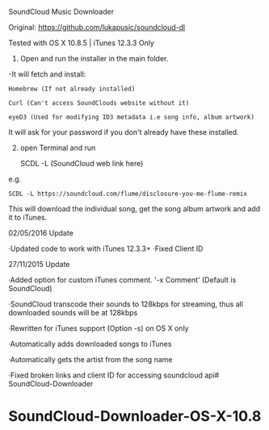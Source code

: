 SoundCloud Music Downloader

Original: https://github.com/lukapusic/soundcloud-dl

Tested with OS X 10.8.5 | iTunes 12.3.3 Only


1) Open and run the installer in the main folder.

-It will fetch and install:

	Homebrew (If not already installed)
		
	Curl (Can't access SoundClouds website without it)
		
	eyeD3 (Used for modifying ID3 metadata i.e song info, album artwork)
	
It will ask for your password if you don't already have these installed.

2) open Terminal and run 

	SCDL -L (SoundCloud web link here)

		
e.g.
	
	SCDL -L https://soundcloud.com/flume/disclosure-you-me-flume-remix
	
This will download the individual song, get the song album artwork and add it to iTunes.


02/05/2016 Update

·Updated code to work with iTunes 12.3.3+
·Fixed Client ID
	
27/11/2015 Update

·Added option for custom iTunes comment. '-x Comment' (Default is SoundCloud)

·SoundCloud transcode their sounds to 128kbps for streaming, thus all downloaded sounds will be at 128kbps

·Rewritten for iTunes support (Option -s) on OS X only

·Automatically adds downloaded songs to iTunes

·Automatically gets the artist from the song name

·Fixed broken links and client ID for accessing soundcloud api# SoundCloud-Downloader
# SoundCloud-Downloader-OS-X-10.8
